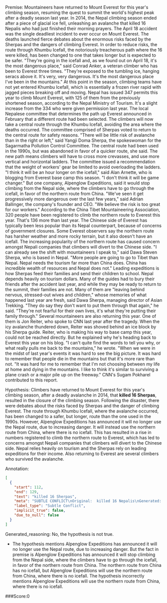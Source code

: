 
Premise:
Mountaineers have returned to Mount Everest for this year's climbing season, resuming the quest to summit the world's highest peak after a deadly season last year. In 2014, the Nepal climbing season ended after a piece of glacial ice fell, unleashing an avalanche that killed 16 Nepalis who had just finished their morning prayers. The April 18 accident was the single deadliest incident to ever occur on Mount Everest. The deaths launched fierce debates about the enormous risks faced by the Sherpas and the dangers of climbing Everest. In order to reduce risks, the route through Khumbu Icefall, the notoriously treacherous path where the 16 were killed, has been changed to one that takes longer but is expected to be safer. "They're going in the icefall and, as we found out on April 18, it's the most dangerous place," said Conrad Anker, a veteran climber who has been to Everest three times. "They're exposed to the tumbling ice, hanging seracs above it. It's very, very dangerous. It's the most dangerous place I've been in the mountains." At this point in the season, climbing teams have not yet entered Khumbu Icefall, which is essentially a frozen river rapid with jagged pieces breaking off and moving. Nepal has issued 347 permits this year to climb Mount Everest, with 125 of them from the previously shortened season, according to the Nepal Ministry of Tourism.  It's a slight increase from the 334 who were given permission last year. The local Nepalese committee that determines the path up Everest announced in February that a different route had been selected. The climbers will now take a central route through the Khumbu Icefall, avoiding the area where the deaths occurred. The committee comprised of Sherpas voted to return to the central route for safety reasons. "There will be little risk of avalanche than in the right or left," said Yangji Doma Sherpa, the spokeswoman for the Sagarmatha Pollution Control Committee. The central route had been used in the 1990s, but was abandoned in favor of a quicker route, she said. The new path means climbers will have to cross more crevasses, and use more vertical and horizontal ladders. The committee issued a recommendation that the weight of workers' gear be limited to avoid overloading the ladders. "I think it will be an hour longer on the icefall," said Alan Arnette, who is blogging from Everest base camp this season. "I don't think it will be game changer." But one company, Alpenglow Expeditions, said it would stop climbing from the Nepal side, where the climbers have to go through the icefall, in favor of the northern route from China. "We've seen it get progressively more dangerous over the last few years," said  Adrian Ballinger, the company's founder and CEO. "We believe the risk is too great for our workers." According to the China Tibet Mountaineering Association, 320 people have been registered to climb the northern route to Everest this year. That's 136 more than last year. The Chinese side of Everest has typically been less popular than its Nepal counterpart, because of concerns of government closures. Some Everest observers say the northern route has harsher weather and more rocky terrain, but it also doesn't have an icefall. The increasing popularity of the northern route has caused concern amongst Nepali companies that climbers will divert to the Chinese side. "I can already see the shift with mountaineers I speak to," said Dawa Steven Sherpa, who is based in Nepal. "More people are going to go to Tibet than Nepal. Nepal needs the tourism far more than China does. China has incredible wealth of resources and Nepal does not." Leading expeditions is how Sherpas feed their families and send their children to school. Nepal depends heavily on tourism dollars. Many of the guides had to bury their friends after the accident last year, and while they may be ready to return to the summit, their families are not. Many of them are "leaving behind nervous, stressed-out wives and children," whose memories of what happened last year are fresh, said Dawa Sherpa, managing director of Asian Trekking. "They do say they don't want to put them through that again," he said. "They're not fearful for their own lives, it's what they're putting their family through." Several mountaineers are also returning this year. One of them is Jon Reiter, who spoke to CNN last year after the tragedy. When the icy avalanche thundered down, Reiter was shoved behind an ice block by his Sherpa guide. Reiter, who is making his way to base camp this year, could not be reached directly. But he explained why he's heading back to Everest this year on his blog. "I can't quite find the words to tell you why, or what really pulls me back to the mountains," he wrote. "When we were in the midst of last year's events it was hard to see the big picture. It was hard to remember that people die in the mountains but that it's more rare than not. "It was hard for me to remember that I'm not choosing between my life at home and dying in the mountains. I like to think it's similar to surviving a plane crash or a major pile up on the freeway." CNN's Sugam Pokharel contributed to this report.


Hypothesis:
Climbers have returned to Mount Everest for this year's climbing season, after a deadly avalanche in 2014, that **killed 16 Sherpas**, resulted in the closure of the climbing season. Following the disaster, there were debates about the risks faced by Sherpas and the danger of climbing Everest. The route through Khumbu Icefall, where the avalanche occurred, has been changed to a safer, but longer, route than the one used in the 1990s. However, Alpenglow Expeditions has announced it will no longer use the Nepal route, due to increasing danger. It will instead use the northern route from China, where there is no icefall. This has resulted in a rise in numbers registered to climb the northern route to Everest, which has led to concerns amongst Nepali companies that climbers will divert to the Chinese side. Nepal relies heavily on tourism and the Sherpas rely on leading expeditions for their income. Also returning to Everest are several climbers who survived the avalanche.

Annotation:
```json
[
  {
    "start": 112,
    "end": 129,
    "text": "killed 16 Sherpas",
    "meta": "SUBTLE CONFLICT\nOriginal:  killed 16 Nepalis\nGenerated:  killed 16 Sherpas",
    "label_type": "Subtle Conflict",
    "implicit_true": false,
    "due_to_null": false
  }
]
```

Generated_reasoning:
No, the hypothesis is not true. 
- The hypothesis mentions Alpenglow Expeditions has announced it will no longer use the Nepal route, due to increasing danger. But the fact in premise is Alpenglow Expeditions has announced it will stop climbing from the Nepal side, where the climbers have to go through the icefall, in favor of the northern route from China. The northern route from China has no icefall, but Alpenglow Expeditions will use the northern route from China, where there is no icefall. The hypothesis incorrectly mentions Alpenglow Expeditions will use the northern route from China, where there is no icefall.

###Score:0
